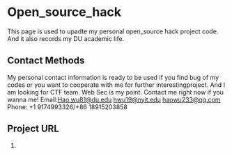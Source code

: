 # Open_source_hack
This page is used to upadte my personal open_source hack project code.                                                                    And it also records my DU academic life.

## Contact Methods
   My personal contact information is ready to be used if you find bug                                                                    of my codes or you want to cooperate with me for further interestingproject.                                                                 And I am looking for CTF team. Web Sec is my point. Contact me right now if you wanna me!                                              Email:Hao.wu81@du.edu                         hwu19@nyit.edu                          haowu233@qq.com                                     Phone: +1 9174993326/+86 18915203858

## Project URL
   1.
